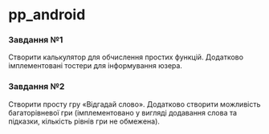 # pp_android

### Завдання №1

Створити калькулятор для обчислення простих функцій. Додатково імплементовані тостери для інформування юзера.

### Завдання №2

Створити просту гру «Відгадай слово». Додатково створити можливість багаторівневої гри (імплементовано у вигляді додавання слова та підказки, кількість рівнів гри не обмежена).
